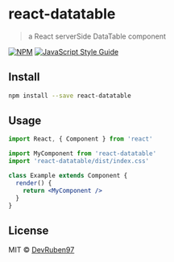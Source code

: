 # react-datatable

> a React serverSide DataTable component

[![NPM](https://img.shields.io/npm/v/react-datatable.svg)](https://www.npmjs.com/package/react-datatable) [![JavaScript Style Guide](https://img.shields.io/badge/code_style-standard-brightgreen.svg)](https://standardjs.com)

## Install

```bash
npm install --save react-datatable
```

## Usage

```jsx
import React, { Component } from 'react'

import MyComponent from 'react-datatable'
import 'react-datatable/dist/index.css'

class Example extends Component {
  render() {
    return <MyComponent />
  }
}
```

## License

MIT © [DevRuben97](https://github.com/DevRuben97)
